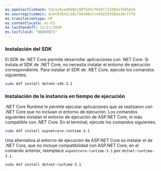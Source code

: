 ```yaml
---
ms.openlocfilehash: 53cac9ca49502c88f5d3cf63bf113365e7b85d18
ms.sourcegitcommit: bc9c63541c3dc756d48a7ce9d22b5583a18cf7fd
ms.translationtype: HT
ms.contentlocale: es-ES
ms.lasthandoff: 11/11/2020
ms.locfileid: "94507071"
---
```


### <a name="install-the-sdk"></a>Instalación del SDK

El SDK de .NET Core permite desarrollar aplicaciones con .NET Core. Si instala el SDK de .NET Core, no necesita instalar el entorno de ejecución correspondiente. Para instalar el SDK de .NET Core, ejecute los comandos siguientes:

```bash
sudo dnf install dotnet-sdk-3.1
```

### <a name="install-the-runtime"></a>Instalación de la instancia en tiempo de ejecución

.NET Core Runtime le permite ejecutar aplicaciones que se realizaron con .NET Core que no incluían el entorno de ejecución. Los comandos siguientes instalan el entorno de ejecución de ASP.NET Core, el más compatible con .NET Core. En el terminal, ejecute los comandos siguientes.

```bash
sudo dnf install aspnetcore-runtime-3.1
```

Una alternativa al entorno de ejecución de ASP.NET Core es instalar el de .NET Core, que no incluye compatibilidad con ASP.NET Core; en el comando anterior, reemplace `aspnetcore-runtime-3.1` por `dotnet-runtime-3.1`.

```bash
sudo dnf install dotnet-runtime-3.1
```

